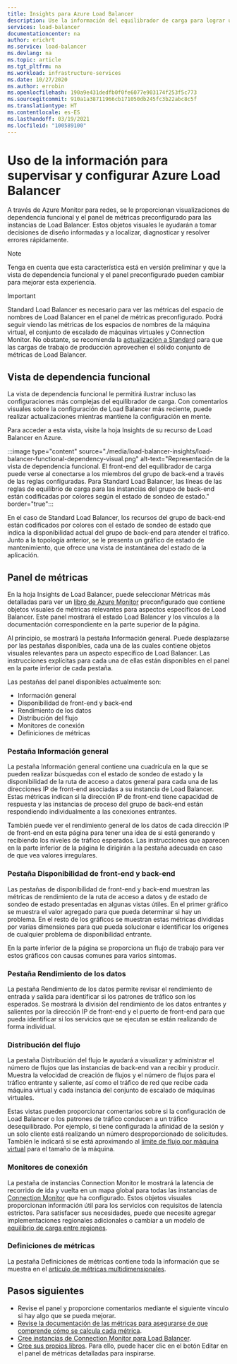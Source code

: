 ```yaml
---
title: Insights para Azure Load Balancer
description: Use la información del equilibrador de carga para lograr una localización rápida de errores y tomar decisiones de diseño informadas.
services: load-balancer
documentationcenter: na
author: erichrt
ms.service: load-balancer
ms.devlang: na
ms.topic: article
ms.tgt_pltfrm: na
ms.workload: infrastructure-services
ms.date: 10/27/2020
ms.author: errobin
ms.openlocfilehash: 190a9e431dedfb0f0fe6077e903174f253f5c773
ms.sourcegitcommit: 910a1a38711966cb171050db245fc3b22abc8c5f
ms.translationtype: HT
ms.contentlocale: es-ES
ms.lasthandoff: 03/19/2021
ms.locfileid: "100589100"
---
```

# <a name="using-insights-to-monitor-and-configure-your-azure-load-balancer"></a>Uso de la información para supervisar y configurar Azure Load Balancer

A través de Azure Monitor para redes, se le proporcionan visualizaciones de dependencia funcional y el panel de métricas preconfigurado para las instancias de Load Balancer. Estos objetos visuales le ayudarán a tomar decisiones de diseño informadas y a localizar, diagnosticar y resolver errores rápidamente.

>[!NOTE] 
>Tenga en cuenta que esta característica está en versión preliminar y que la vista de dependencia funcional y el panel preconfigurado pueden cambiar para mejorar esta experiencia.

>[!IMPORTANT]
>Standard Load Balancer es necesario para ver las métricas del espacio de nombres de Load Balancer en el panel de métricas preconfigurado. Podrá seguir viendo las métricas de los espacios de nombres de la máquina virtual, el conjunto de escalado de máquinas virtuales y Connection Monitor. No obstante, se recomienda la [actualización a Standard](./upgrade-basic-standard.md) para que las cargas de trabajo de producción aprovechen el sólido conjunto de métricas de Load Balancer.

## <a name="functional-dependency-view"></a>Vista de dependencia funcional

La vista de dependencia funcional le permitirá ilustrar incluso las configuraciones más complejas del equilibrador de carga. Con comentarios visuales sobre la configuración de Load Balancer más reciente, puede realizar actualizaciones mientras mantiene la configuración en mente.

Para acceder a esta vista, visite la hoja Insights de su recurso de Load Balancer en Azure.

:::image type="content" source="./media/load-balancer-insights/load-balancer-functional-dependency-visual.png" alt-text="Representación de la vista de dependencia funcional. El front-end del equilibrador de carga puede verse al conectarse a los miembros del grupo de back-end a través de las reglas configuradas. Para Standard Load Balancer, las líneas de las reglas de equilibrio de carga para las instancias del grupo de back-end están codificadas por colores según el estado de sondeo de estado." border="true":::

En el caso de Standard Load Balancer, los recursos del grupo de back-end están codificados por colores con el estado de sondeo de estado que indica la disponibilidad actual del grupo de back-end para atender el tráfico. Junto a la topología anterior, se le presenta un gráfico de estado de mantenimiento, que ofrece una vista de instantánea del estado de la aplicación.

## <a name="metrics-dashboard"></a>Panel de métricas

En la hoja Insights de Load Balancer, puede seleccionar Métricas más detalladas para ver un [libro de Azure Monitor](../azure-monitor/visualize/workbooks-overview.md) preconfigurado que contiene objetos visuales de métricas relevantes para aspectos específicos de Load Balancer. Este panel mostrará el estado Load Balancer y los vínculos a la documentación correspondiente en la parte superior de la página.

Al principio, se mostrará la pestaña Información general. Puede desplazarse por las pestañas disponibles, cada una de las cuales contiene objetos visuales relevantes para un aspecto específico de Load Balancer. Las instrucciones explícitas para cada una de ellas están disponibles en el panel en la parte inferior de cada pestaña.

Las pestañas del panel disponibles actualmente son:
* Información general
* Disponibilidad de front-end y back-end
* Rendimiento de los datos
* Distribución del flujo
* Monitores de conexión
* Definiciones de métricas 

### <a name="overview-tab"></a>Pestaña Información general
La pestaña Información general contiene una cuadrícula en la que se pueden realizar búsquedas con el estado de sondeo de estado y la disponibilidad de la ruta de acceso a datos general para cada una de las direcciones IP de front-end asociadas a su instancia de Load Balancer. Estas métricas indican si la dirección IP de front-end tiene capacidad de respuesta y las instancias de proceso del grupo de back-end están respondiendo individualmente a las conexiones entrantes.

También puede ver el rendimiento general de los datos de cada dirección IP de front-end en esta página para tener una idea de si está generando y recibiendo los niveles de tráfico esperados. Las instrucciones que aparecen en la parte inferior de la página le dirigirán a la pestaña adecuada en caso de que vea valores irregulares.

### <a name="frontend-and-backend-availability-tab"></a>Pestaña Disponibilidad de front-end y back-end
Las pestañas de disponibilidad de front-end y back-end muestran las métricas de rendimiento de la ruta de acceso a datos y de estado de sondeo de estado presentadas en algunas vistas útiles. En el primer gráfico se muestra el valor agregado para que pueda determinar si hay un problema. En el resto de los gráficos se muestran estas métricas divididas por varias dimensiones para que pueda solucionar e identificar los orígenes de cualquier problema de disponibilidad entrante.

En la parte inferior de la página se proporciona un flujo de trabajo para ver estos gráficos con causas comunes para varios síntomas. 

### <a name="data-throughput-tab"></a>Pestaña Rendimiento de los datos
La pestaña Rendimiento de los datos permite revisar el rendimiento de entrada y salida para identificar si los patrones de tráfico son los esperados. Se mostrará la división del rendimiento de los datos entrantes y salientes por la dirección IP de front-end y el puerto de front-end para que pueda identificar si los servicios que se ejecutan se están realizando de forma individual.

### <a name="flow-distribution"></a>Distribución del flujo
La pestaña Distribución del flujo le ayudará a visualizar y administrar el número de flujos que las instancias de back-end van a recibir y producir. Muestra la velocidad de creación de flujos y el número de flujos para el tráfico entrante y saliente, así como el tráfico de red que recibe cada máquina virtual y cada instancia del conjunto de escalado de máquinas virtuales. 

Estas vistas pueden proporcionar comentarios sobre si la configuración de Load Balancer o los patrones de tráfico conducen a un tráfico desequilibrado. Por ejemplo, si tiene configurada la afinidad de la sesión y un solo cliente está realizando un número desproporcionado de solicitudes. También le indicará si se está aproximando al [límite de flujo por máquina virtual](../virtual-network/virtual-machine-network-throughput.md#flow-limits-and-active-connections-recommendations) para el tamaño de la máquina.

### <a name="connection-monitors"></a>Monitores de conexión
La pestaña de instancias Connection Monitor le mostrará la latencia de recorrido de ida y vuelta en un mapa global para todas las instancias de [Connection Monitor](../network-watcher/connection-monitor.md) que ha configurado. Estos objetos visuales proporcionan información útil para los servicios con requisitos de latencia estrictos. Para satisfacer sus necesidades, puede que necesite agregar implementaciones regionales adicionales o cambiar a un modelo de [equilibrio de carga entre regiones](./cross-region-overview.md).

### <a name="metric-definitions"></a>Definiciones de métricas
La pestaña Definiciones de métricas contiene toda la información que se muestra en el [artículo de métricas multidimensionales](./load-balancer-standard-diagnostics.md#multi-dimensional-metrics).

## <a name="next-steps"></a>Pasos siguientes
* Revise el panel y proporcione comentarios mediante el siguiente vínculo si hay algo que se pueda mejorar.
* [Revise la documentación de las métricas para asegurarse de que comprende cómo se calcula cada métrica](./load-balancer-standard-diagnostics.md#multi-dimensional-metrics).
* [Cree instancias de Connection Monitor para Load Balancer](../network-watcher/connection-monitor.md).
* [Cree sus propios libros](../azure-monitor/visualize/workbooks-overview.md). Para ello, puede hacer clic en el botón Editar en el panel de métricas detalladas para inspirarse.
